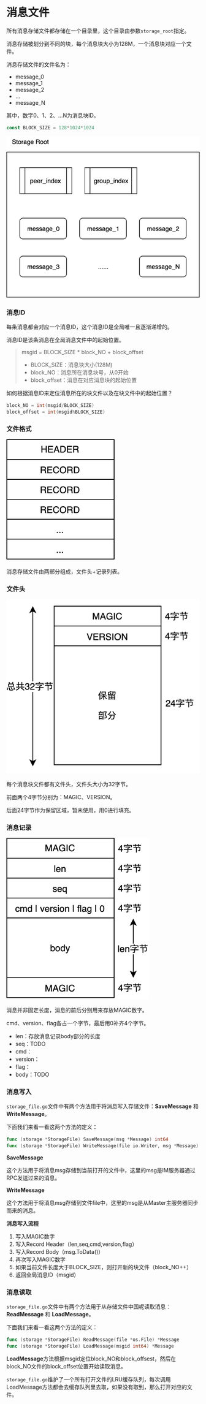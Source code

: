 # 消息文件

所有消息存储文件都存储在一个目录里，这个目录由参数`storage_root`指定。

消息存储被划分到不同的块，每个消息块大小为128M，一个消息块对应一个文件。

消息存储文件的文件名为：

- message_0
- message_1
- message_2
- ...
- message_N

其中，数字0、1、2、...N为消息块ID。

```go
const BLOCK_SIZE = 128*1024*1024
```

![](../image/storage_directory.png)

### 消息ID

每条消息都会对应一个消息ID，这个消息ID是全局唯一且逐渐递增的。

消息ID是该条消息在全局消息文件中的起始位置。

> msgid = BLOCK_SIZE * block_NO + block_offset
> - BLOCK_SIZE：消息块大小(128M)
> - block_NO：消息所在消息块号，从0开始
> - block_offset：消息在对应消息块的起始位置

如何根据消息ID来定位消息所在的块文件以及在块文件中的起始位置？

```go
block_NO = int(msgid/BLOCK_SIZE)
block_offset = int(msgid%BLOCK_SIZE)
```

### 文件格式

![](../image/storage_file_format.png)

消息存储文件由两部分组成，文件头+记录列表。

### 文件头

![](../image/storage_file_header.png)

每个消息块文件都有文件头，文件头大小为32字节。

前面两个4字节分别为：MAGIC、VERSION。

后面24字节作为保留区域，暂未使用，用0进行填充。

### 消息记录

![](../image/storage_file_record.png)

消息并非固定长度，消息的前后分别用来存放MAGIC数字。

cmd、version、flag各占一个字节，最后用0补齐4个字节。

- len：存放消息记录body部分的长度
- seq：TODO
- cmd：
- version：
- flag：
- body：TODO

### 消息写入

`storage_file.go`文件中有两个方法用于将消息写入存储文件：**SaveMessage** 和 **WriteMessage**。

下面我们来看一看这两个方法的定义：

```go
func (storage *StorageFile) SaveMessage(msg *Message) int64
func (storage *StorageFile) WriteMessage(file io.Writer, msg *Message)
```

**SaveMessage**

这个方法用于将消息msg存储到当前打开的文件中，这里的msg是IM服务器通过RPC发送过来的消息。

**WriteMessage**

这个方法用于将消息msg存储到文件file中，这里的msg是从Master主服务器同步而来的消息。

**消息写入流程**

1. 写入MAGIC数字
2. 写入Record Header（len,seq,cmd,version,flag）
3. 写入Record Body（msg.ToData()）
4. 再次写入MAGIC数字
5. 如果当前文件长度大于BLOCK_SIZE，则打开新的块文件（block_NO++）
6. 返回全局消息ID（msgid）

### 消息读取

`storage_file.go`文件中有两个方法用于从存储文件中国呢读取消息：**ReadMessage** 和 **LoadMessage**。

下面我们来看一看这两个方法的定义：

```go
func (storage *StorageFile) ReadMessage(file *os.File) *Message
func (storage *StorageFile) LoadMessage(msgid int64) *Message
```

**LoadMessage**方法根据msgid定位block_NO和block_offsest，然后在block_NO文件的block_offset位置开始读取消息。

`storage_file.go`维护了一个所有打开文件的LRU缓存队列，每次调用LoadMessage方法都会去缓存队列里去取，如果没有取到，那么打开对应的文件。